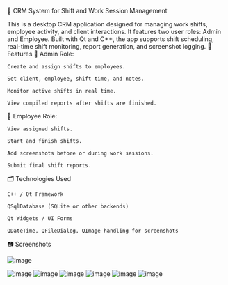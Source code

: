 🧠 CRM System for Shift and Work Session Management

This is a desktop CRM application designed for managing work shifts, employee activity, and client interactions. It features two user roles: Admin and Employee. Built with Qt and C++, the app supports shift scheduling, real-time shift monitoring, report generation, and screenshot logging.
🚀 Features
👤 Admin Role:

    Create and assign shifts to employees.

    Set client, employee, shift time, and notes.

    Monitor active shifts in real time.

    View compiled reports after shifts are finished.

👷 Employee Role:

    View assigned shifts.

    Start and finish shifts.

    Add screenshots before or during work sessions.

    Submit final shift reports.

🗂️ Technologies Used

    C++ / Qt Framework

    QSqlDatabase (SQLite or other backends)

    Qt Widgets / UI Forms

    QDateTime, QFileDialog, QImage handling for screenshots

📷 Screenshots

![image](https://github.com/user-attachments/assets/bf49c3d9-4c10-4dba-a9d9-ea68ecdb28ca)

![image](https://github.com/user-attachments/assets/497a35c4-31a3-4ed2-8f6a-4b2ef6d3e9e0)
![image](https://github.com/user-attachments/assets/04ca20db-1f33-424e-940c-271ecf7f519e)
![image](https://github.com/user-attachments/assets/24bd48c0-082f-49c1-9f8a-98823b1aeb24)
![image](https://github.com/user-attachments/assets/9f69ef22-4798-448d-a67f-e1873dab1fee)
![image](https://github.com/user-attachments/assets/056f2dd1-4fa1-4fa5-b92d-44388ff20dfe)
![image](https://github.com/user-attachments/assets/d77dd75d-1b89-449d-a3d9-440740803a17)

